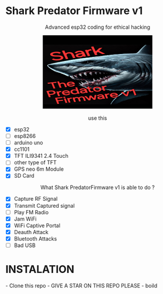 # Shark Predator Firmware v1
<p align="center">Advanced esp32 coding for ethical hacking</p>

<p align="center">
  <img src="img.jpg" alt="Hungry Shark" width="300" height="200"/>
</p>

<p align="center">use this</p>

- [x] esp32
- [ ] esp8266
- [ ] arduino uno
- [x] cc1101
- [x] TFT ILI9341 2.4 Touch
- [ ] other type of TFT
- [x] GPS neo 6m Module
- [x] SD Card

<p align="center">What Shark PredatorFirmware v1 is able to do ?</p>

- [x] Capture RF Signal
- [x] Transmit Captured signal
- [ ] Play FM Radio
- [x] Jam WiFi
- [x] WiFi Captive Portal
- [x] Deauth Attack
- [x] Bluetooth Attacks
- [ ] Bad USB

<p align="center"><h1>INSTALATION</h1></p>
- Clone this repo
- GIVE A STAR ON THIS REPO PLEASE
- boild
